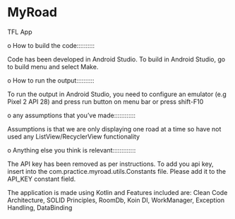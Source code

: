 # MyRoad
TFL App

o	How to build the code::::::::::

Code has been developed in Android Studio. To build in Android Studio, go to build menu and select Make. 

o	How to run the output::::::::::

To run the output in Android Studio, you need to configure an emulator (e.g Pixel 2 API 28) and press run button on menu bar or press shift-F10 

o	any assumptions that you’ve made::::::::::::

Assumptions is that we are only displaying one road at a time so have not used any ListView/RecyclerView functionality

o	Anything else you think is relevant:::::::::::::

The API key has been removed as per instructions. To add you api key, insert into the com.practice.myroad.utils.Constants file. Please add it to the API_KEY constant field.

The application is made using Kotlin and Features included are:
Clean Code Architecture,
SOLID Principles,
RoomDb,
Koin DI,
WorkManager,
Exception Handling,
DataBinding

